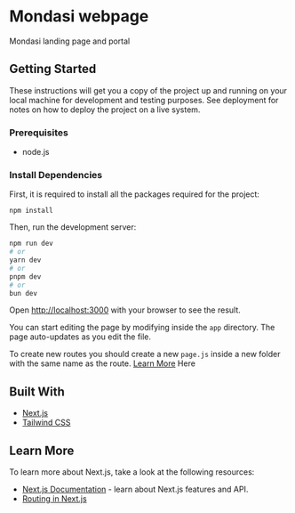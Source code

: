 
# Mondasi webpage

Mondasi landing page and portal

## Getting Started

These instructions will get you a copy of the project up and running on your local machine for development and testing purposes. See deployment for notes on how to deploy the project on a live system.

### Prerequisites

- node.js

### Install Dependencies

First, it is required to install all the packages required for the project:

```
npm install
```


Then, run the development server:

```bash
npm run dev
# or
yarn dev
# or
pnpm dev
# or
bun dev
```

Open [http://localhost:3000](http://localhost:3000) with your browser to see the result.

You can start editing the page by modifying inside the `app` directory. The page auto-updates as you edit the file.

To create new routes you should create a new `page.js` inside a new folder with the same name as the route. [Learn More](#learn-more) Here

## Built With
- [Next.js](https://nextjs.org/)
- [Tailwind CSS](https://tailwindcss.com/)



## Learn More

To learn more about Next.js, take a look at the following resources:

- [Next.js Documentation](https://nextjs.org/docs) - learn about Next.js features and API.
- [Routing in Next.js](https://nextjs.org/docs/app/building-your-application/routing)
